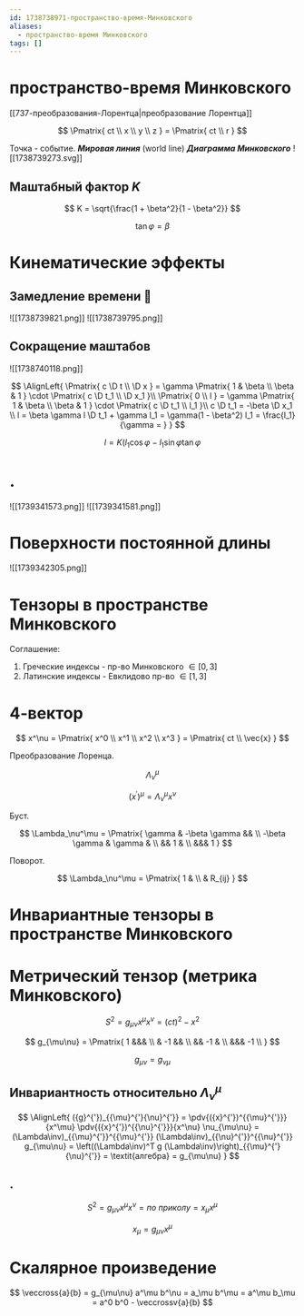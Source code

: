 ```yaml
---
id: 1738738971-пространство-время-Минковского
aliases:
  - пространство-время Минковского
tags: []
---
```


# пространство-время Минковского

[[737-преобразования-Лорентца|преобразование Лорентца]]

$$
\Pmatrix{
ct \\ x \\ y \\ z
} = \Pmatrix{
ct \\ r
}
$$

Точка - событие.
**_Мировая линия_** (world line)
**_Диаграмма Минковского_**
![[1738739273.svg]]

## Маштабный фактор $K$

$$
K = \sqrt{\frac{1 + \beta^2}{1 - \beta^2}}
$$

$$
\tan\varphi = \beta
$$

# Кинематические эффекты

## Замедление времени 🤯

![[1738739821.png]]
![[1738739795.png]]

## Сокращение маштабов

![[1738740118.png]]

$$
\AlignLeft{
\Pmatrix{
c \D t \\
\D x
} = \gamma \Pmatrix{
1 & \beta \\
\beta & 1
} \cdot \Pmatrix{
c \D t_1 \\
\D x_1
}\\
\Pmatrix{
0 \\
l
} = \gamma \Pmatrix{
1 & \beta \\
\beta & 1
} \cdot \Pmatrix{
c \D t_1 \\
l_1
}\\
c \D t_1 = -\beta \D x_1 \\
l = \beta \gamma l \D t_1 + \gamma l_1 =
\gamma(1 - \beta^2) l_1 = \frac{l_1}{\gamma = }
}
$$

$$
l = K (l_1 \cos\varphi - l_1 \sin\varphi \tan\varphi
$$

# .

![[1739341573.png]]
![[1739341581.png]]

# Поверхности постоянной длины

![[1739342305.png]]

# Тензоры в пространстве Минковского

Соглашение:

1. Греческие индексы - пр-во Минковского $\in [0,3]$
2. Латинские индексы - Евклидово пр-во $\in [1,3]$

# 4-вектор

$$
x^\nu = \Pmatrix{
x^0 \\
x^1 \\
x^2 \\
x^3
} = \Pmatrix{
ct \\
\vec{x}
}
$$

Преобразование Лоренца.

$$
\Lambda_\nu^\mu
$$

$$
({x}^{'})^\mu = \Lambda_\nu^\mu x^\nu
$$

Буст.

$$
\Lambda_\nu^\mu = \Pmatrix{
\gamma & -\beta \gamma && \\
-\beta \gamma & \gamma & \\
&& 1 & \\
&&& 1
}
$$

Поворот.

$$
\Lambda_\nu^\mu = \Pmatrix{
1 & \\
& R_{ij}
}
$$

# Инвариантные тензоры в пространстве Минковского

# Метрический тензор (метрика Минковского)

$$
S^2 = g_{\mu\nu} x^\mu x^\nu = (ct)^2 - x^2
$$

$$
g_{\mu\nu} = \Pmatrix{
1 &&& \\
& -1 && \\
&& -1 & \\
&&& -1 \\
}
$$

$$
g_{\mu\nu} = g_{\nu\mu}
$$

## Инвариантность относительно $\Lambda_\nu^\mu$

$$
\AlignLeft{
({g}^{'})_{{\mu}^{'}{\nu}^{'}} =
\pdv{({x}^{'})^{{\mu}^{'}}}{x^\mu}
\pdv{({x}^{'})^{{\nu}^{'}}}{x^\nu} \nu_{\mu\nu} =
(\Lambda\inv)_{{\mu}^{'}}^{{\mu}^{'}} (\Lambda\inv)_{{\nu}^{'}}^{{\nu}^{'}}
g_{\mu\nu} =
\left((\Lambda\inv)^T g (\Lambda\inv)\right)_{{\mu}^{'}{\nu}^{'}} =
\textit{алгебра} =
g_{\mu\nu}
}
$$

## .

$$
S^2 = g_{\mu\nu} x^\mu x^\nu = \textit{по приколу} = x_\mu x^\mu
$$

$$
x_\mu = g_{\mu\nu} x^\mu
$$

# Скалярное произведение

$$
\veccross{a}{b} = g_{\mu\nu} a^\mu b^\nu = a_\mu b^\mu =
a^\mu b_\mu =
a^0 b^0 - \veccrossv{a}{b}
$$
